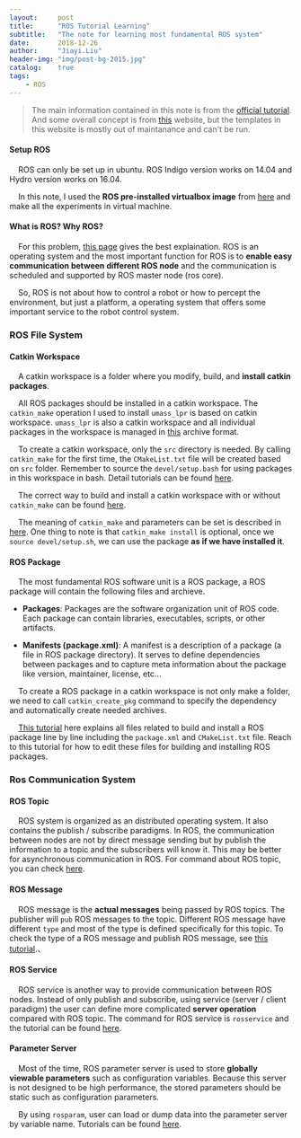 ```yaml
---
layout:     post
title:      "ROS Tutorial Learning"
subtitle:   "The note for learning most fundamental ROS system"
date:       2018-12-26
author:     "Jiayi.Liu"
header-img: "img/post-bg-2015.jpg"
catalog: 	true
tags:
    - ROS
---
```


> The main information contained in this note is from the [official tutorial](http://wiki.ros.org/action/fullsearch/ROS/Tutorials?action=fullsearch&context=180&value=linkto%3A%22ROS%2FTutorials%22). And some overall concept is from [this](http://www.clearpathrobotics.com/assets/guides/ros/index.html) website, but the templates in this website is mostly out of maintanance and can't be run.

#### Setup ROS
&nbsp;&nbsp;&nbsp;&nbsp;ROS can only be set up in ubuntu. ROS Indigo version works on 14.04 and Hydro version works on 16.04.

&nbsp;&nbsp;&nbsp;&nbsp;In this note, I used the **ROS pre-installed virtualbox image** from [here](https://nootrix.com/diy-tutos/ros-indigo-virtual-machine/) and make all the experiments in virtual machine.

#### What is ROS? Why ROS?
&nbsp;&nbsp;&nbsp;&nbsp;For this problem, [this page](http://www.clearpathrobotics.com/assets/guides/ros/Intro%20to%20the%20Robot%20Operating%20System.html) gives the best explaination. ROS is an operating system and the most important function for ROS is to **enable easy communication between different ROS node** and the communication is scheduled and supported by ROS master node (ros core).

&nbsp;&nbsp;&nbsp;&nbsp;So, ROS is not about how to control a robot or how to percept the environment, but just a platform, a operating system that offers some important service to the robot control system.

### ROS File System
#### Catkin Workspace
&nbsp;&nbsp;&nbsp;&nbsp;A catkin workspace is a folder where you modify, build, and **install catkin packages**.

&nbsp;&nbsp;&nbsp;&nbsp;All ROS packages should be installed in a catkin workspace. The `catkin_make` operation I used to install `umass_lpr` is based on catkin workspace. `umass_lpr` is also a catkin workspace and all individual packages in the workspace is managed in [this](http://wiki.ros.org/catkin/workspaces) archive format.

&nbsp;&nbsp;&nbsp;&nbsp;To create a catkin workspace, only the `src` directory is needed. By calling `catkin_make` for the first time, the `CMakeList.txt` file will be created based on `src` folder. Remember to source the `devel/setup.bash` for using packages in this workspace in bash. Detail tutorials can be found [here](http://wiki.ros.org/catkin/Tutorials/create_a_workspace).

&nbsp;&nbsp;&nbsp;&nbsp;The correct way to build and install a catkin workspace with or without `catkin_make` can be found [here](http://wiki.ros.org/catkin/Tutorials/using_a_workspace).

&nbsp;&nbsp;&nbsp;&nbsp;The meaning of `catkin_make` and parameters can be set is described in [here](http://wiki.ros.org/catkin/commands/catkin_make). One thing to note is that `catkin_make install` is optional, once we `source devel/setup.sh`, we can use the package **as if we have installed it**.

#### ROS Package
&nbsp;&nbsp;&nbsp;&nbsp;The most fundamental ROS software unit is a ROS package, a ROS package will contain the following files and archieve.

* **Packages**: Packages are the software organization unit of ROS code. Each package can contain libraries, executables, scripts, or other artifacts.

* **Manifests (package.xml)**: A manifest is a description of a package (a file in ROS package directory). It serves to define dependencies between packages and to capture meta information about the package like version, maintainer, license, etc...

&nbsp;&nbsp;&nbsp;&nbsp;To create a ROS package in a catkin workspace is not only make a folder, we need to call `catkin_create_pkg` command to specify the dependency and automatically create needed archives.

&nbsp;&nbsp;&nbsp;&nbsp;[This tutorial](http://wiki.ros.org/ROS/Tutorials/CreatingPackage) here explains all files related to build and install a ROS package line by line including the `package.xml` and `CMakeList.txt` file. Reach to this tutorial for how to edit these files for building and installing ROS packages.

### Ros Communication System

#### ROS Topic

&nbsp;&nbsp;&nbsp;&nbsp;ROS system is organized as an distributed operating system. It also contains the publish / subscribe paradigms. In ROS, the communication between nodes are not by direct message sending but by publish the information to a topic and the subscribers will know it. This may be better for asynchronous communication in ROS. For command about ROS topic, you can check [here](http://wiki.ros.org/ROS/Tutorials/UnderstandingTopics).

#### ROS Message

&nbsp;&nbsp;&nbsp;&nbsp;ROS message is the **actual messages** being passed by ROS topics. The publisher will `pub` ROS messages to the topic. Different ROS message have different `type` and most of the type is defined specifically for this topic. To check the type of a ROS message and publish ROS message, see [this tutorial](http://wiki.ros.org/ROS/Tutorials/UnderstandingTopics).、

#### ROS Service

&nbsp;&nbsp;&nbsp;&nbsp;ROS service is another way to provide communication between ROS nodes. Instead of only publish and subscribe, using service (server / client paradigm) the user can define more complicated **server operation** compared with ROS topic. The command for ROS service is `rosservice` and the tutorial can be found [here](http://wiki.ros.org/ROS/Tutorials/UnderstandingServicesParams).

#### Parameter Server

&nbsp;&nbsp;&nbsp;&nbsp;Most of the time, ROS parameter server is used to store **globally viewable parameters** such as configuration variables. Because this server is not designed to be high performance, the stored parameters should be static such as configuration parameters.

&nbsp;&nbsp;&nbsp;&nbsp;By using `rosparam`, user can load or dump data into the parameter server by variable name. Tutorials can be found [here](http://wiki.ros.org/Parameter%20Server).